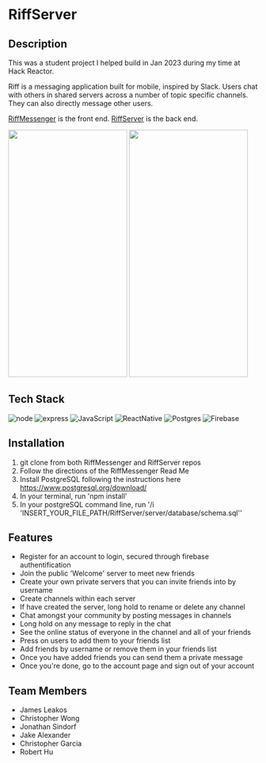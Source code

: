 # RiffServer

## Description
This was a student project I helped build in Jan 2023 during my time at Hack Reactor. 

Riff is a messaging application built for mobile, inspired by Slack. Users chat with others in shared servers across a number of topic specific channels. They can also directly message other users.

[RiffMessenger](https://github.com/jamesleakos/RiffMessenger) is the front end. 
[RiffServer](https://github.com/jamesleakos/RiffServer) is the back end.

<p float="left">
  <img src="https://user-images.githubusercontent.com/37193140/213892222-1e7017a4-b04a-4de1-b9c9-672c5da93c24.gif" width="240" height="500"/>
  <img src="https://user-images.githubusercontent.com/37193140/213892264-dd976a2a-108c-430a-b350-47b6586b5914.gif" width="240" height="500"/>
</p>

## Tech Stack
![node](https://img.shields.io/badge/Node.js-43853D?style=for-the-badge&logo=node.js&logoColor=white)
![express](https://img.shields.io/badge/Express.js-000000?style=for-the-badge&logo=express&logoColor=white)
![JavaScript](https://img.shields.io/badge/javascript-%23323330.svg?style=for-the-badge&logo=javascript&logoColor=%23F7DF1E)
![ReactNative](https://img.shields.io/badge/reactnative-%2320232a.svg?style=for-the-badge&logo=react&logoColor=%2361DAFB)
![Postgres](https://img.shields.io/badge/PostgreSQL-316192?style=for-the-badge&logo=postgresql&logoColor=white)
![Firebase](https://img.shields.io/badge/firebase-ffca28?style=for-the-badge&logo=firebase&logoColor=black)

## Installation
1. git clone from both RiffMessenger and RiffServer repos
1. Follow the directions of the RiffMessenger Read Me
1. Install PostgreSQL following the instructions here https://www.postgresql.org/download/
1. In your terminal, run 'npm install'
1. In your postgreSQL command line, run '/i 'INSERT_YOUR_FILE_PATH/RiffServer/server/database/schema.sql''

## Features
- Register for an account to login, secured through firebase authentification
- Join the public 'Welcome' server to meet new friends
- Create your own private servers that you can invite friends into by username
- Create channels within each server
- If have created the server, long hold to rename or delete any channel
- Chat amongst your community by posting messages in channels
- Long hold on any message to reply in the chat
- See the online status of everyone in the channel and all of your friends
- Press on users to add them to your friends list
- Add friends by username or remove them in your friends list
- Once you have added friends you can send them a private message
- Once you're done, go to the account page and sign out of your account

## Team Members
- James Leakos
- Christopher Wong
- Jonathan Sindorf
- Jake Alexander
- Christopher Garcia
- Robert Hu
